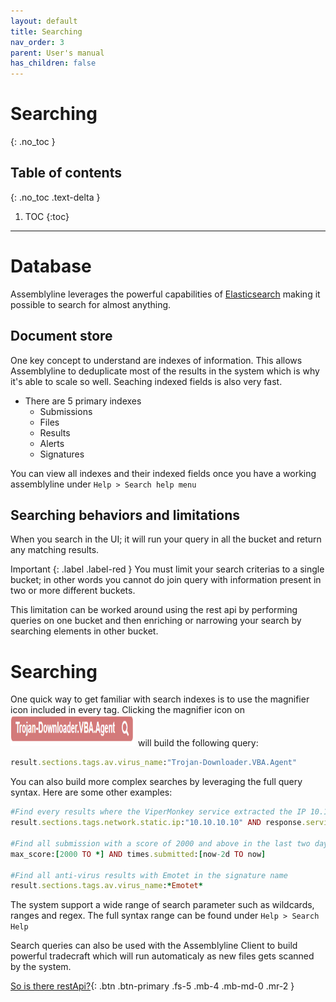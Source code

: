 ```yaml
---
layout: default
title: Searching
nav_order: 3
parent: User's manual
has_children: false
---
```


# Searching
{: .no_toc }


## Table of contents
{: .no_toc .text-delta }

1. TOC
{:toc}

---

# Database
Assemblyline leverages the powerful capabilities of [Elasticsearch](https://www.elastic.co/) making it possible to search for almost anything.

## Document store
One key concept to understand are indexes of information. This allows Assemblyline to deduplicate most of the results in the system which is why it's able to scale so well. Seaching indexed fields is also very fast.

- There are 5 primary indexes
    - Submissions
    - Files
    - Results
    - Alerts
    - Signatures

You can view all indexes and their indexed fields once you have a working assemblyline under `Help > Search help menu`

## Searching behaviors and limitations

When you search in the UI; it will run your query in all the bucket and return any matching results.


Important 
{: .label .label-red }
You must limit your search criterias to a single bucket; in other words you cannot do join query with information present in two or more different buckets. 

This limitation can be worked around using the rest api by performing queries on one bucket and then enriching or narrowing your search by searching elements in other bucket.

# Searching

One quick way to get familiar with search indexes is to use the magnifier icon included in every tag. Clicking the magnifier icon on <img src="./images/magnifier.png" height="50" width="200"/> will build the following query:

```ruby
result.sections.tags.av.virus_name:"Trojan-Downloader.VBA.Agent"
```

You can also build more complex searches by leveraging the full query syntax. Here are some other examples:


```ruby
#Find every results where the ViperMonkey service extracted the IP 10.10.10.10
result.sections.tags.network.static.ip:"10.10.10.10" AND response.service_name:ViperMonkey

#Find all submission with a score of 2000 and above in the last two days
max_score:[2000 TO *] AND times.submitted:[now-2d TO now]

#Find all anti-virus results with Emotet in the signature name
result.sections.tags.av.virus_name:*Emotet*
```
The system support a wide range of search parameter such as wildcards, ranges and regex. The full syntax range can be found under ```Help > Search Help```

Search queries can also be used with the Assemblyline Client to build powerful tradecraft which will run automaticaly as new files gets scanned by the system.

[So is there restApi?](./assemblyline_client.html){: .btn .btn-primary .fs-5 .mb-4 .mb-md-0 .mr-2 }




